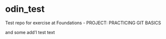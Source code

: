 # odin_test
Test repo for exercise at Foundations - PROJECT: PRACTICING GIT BASICS

and some add'l test text

